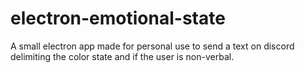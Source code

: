 # electron-emotional-state
A small electron app made for personal use to send a text on discord delimiting the color state and if the user is non-verbal. 
